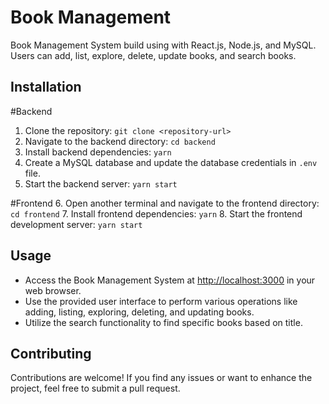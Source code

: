 # Book Management
Book Management System build using with React.js, Node.js, and MySQL. Users can add, list, explore, delete, update books, and search books.

## Installation

#Backend
1. Clone the repository: `git clone <repository-url>`
2. Navigate to the backend directory: `cd backend`
3. Install backend dependencies: `yarn`
4. Create a MySQL database and update the database credentials in `.env` file.
5. Start the backend server: `yarn start`

#Frontend
6. Open another terminal and navigate to the frontend directory: `cd frontend`
7. Install frontend dependencies: `yarn`
8. Start the frontend development server: `yarn start`

## Usage

- Access the Book Management System at [http://localhost:3000](http://localhost:3000) in your web browser.
- Use the provided user interface to perform various operations like adding, listing, exploring, deleting, and updating books.
- Utilize the search functionality to find specific books based on title.

## Contributing

Contributions are welcome! If you find any issues or want to enhance the project, feel free to submit a pull request.
